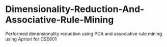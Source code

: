 # Dimensionality-Reduction-And-Associative-Rule-Mining
Performed dimensionality reduction using PCA and associative rule mining using Apriori for CSE601
